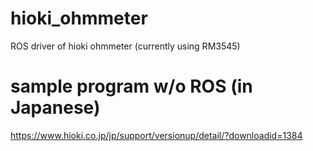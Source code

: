 # hioki_ohmmeter
ROS driver of hioki ohmmeter (currently using RM3545)

# sample program w/o ROS (in Japanese)
https://www.hioki.co.jp/jp/support/versionup/detail/?downloadid=1384
